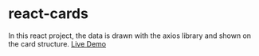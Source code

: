 # react-cards
In this react project, the data is drawn with the axios library and shown on the card structure.
[Live Demo](https://lucent-fox-0482e9.netlify.app/)
